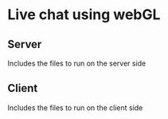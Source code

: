# Live chat using webGL

## Server
Includes the files to run on the server side

## Client
Includes the files to run on the client side